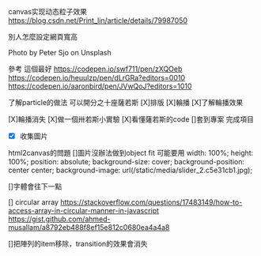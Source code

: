 canvas实现动态粒子效果 https://blog.csdn.net/Print_lin/article/details/79987050


<!-- 1F -->
別人怎麼設定網頁寬高


<!-- 15F -->

Photo by Peter Sjo on Unsplash


參考
這個最好
https://codepen.io/swf711/pen/zXQOeb
https://codepen.io/heuulzp/pen/dLrGRa?editors=0010
https://codepen.io/aaronbird/pen/JVwQoJ?editors=1010

了解particle的做法
可以開分之十座薩若斯
[X]排版
[X]輪播
[X]了解輪播效果

[X]輪播消失
[X]做一個卅若斯小實驗
[X]看懂薩若斯的code
[]套到專案
完成項目
- [x] 收集圖片

html2canvas的問題
[]圖片沒辦法做到object fit
可能要用 
    width: 100%;
    height: 100%;
    position: absolute;
    background-size: cover;
    background-position: center center;
    background-image: url(/static/media/slider_2.c5e31cb1.jpg);


[]字體會往下一點

[]
circular array
https://stackoverflow.com/questions/17483149/how-to-access-array-in-circular-manner-in-javascript
https://gist.github.com/ahmed-musallam/a8792eb488f8ef15e812c0680ea4a4a8

[]把陣列的item移除，transition的效果會消失

